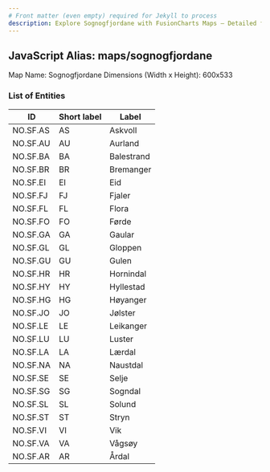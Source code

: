 ```yaml
---
# Front matter (even empty) required for Jekyll to process
description: Explore Sognogfjordane with FusionCharts Maps – Detailed features for seamless integration. Try now & enhance your data visualization today! 
---
```


## JavaScript Alias: maps/sognogfjordane

Map Name: Sognogfjordane
Dimensions (Width x Height): 600x533





### List of Entities

ID | Short label | Label
---|---|---|
NO.SF.AS|AS|Askvoll
NO.SF.AU|AU|Aurland
NO.SF.BA|BA|Balestrand
NO.SF.BR|BR|Bremanger
NO.SF.EI|EI|Eid
NO.SF.FJ|FJ|Fjaler
NO.SF.FL|FL|Flora
NO.SF.FO|FO|Førde
NO.SF.GA|GA|Gaular
NO.SF.GL|GL|Gloppen
NO.SF.GU|GU|Gulen
NO.SF.HR|HR|Hornindal
NO.SF.HY|HY|Hyllestad
NO.SF.HG|HG|Høyanger
NO.SF.JO|JO|Jølster
NO.SF.LE|LE|Leikanger
NO.SF.LU|LU|Luster
NO.SF.LA|LA|Lærdal
NO.SF.NA|NA|Naustdal
NO.SF.SE|SE|Selje
NO.SF.SG|SG|Sogndal
NO.SF.SL|SL|Solund
NO.SF.ST|ST|Stryn
NO.SF.VI|VI|Vik
NO.SF.VA|VA|Vågsøy
NO.SF.AR|AR|Årdal

